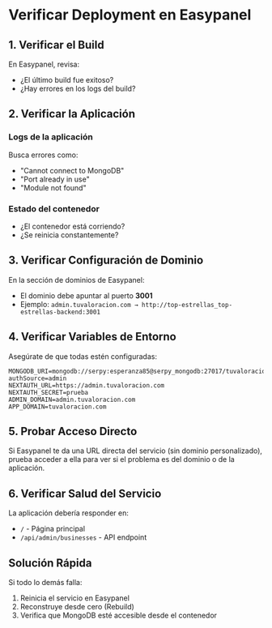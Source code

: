 # Verificar Deployment en Easypanel

## 1. Verificar el Build

En Easypanel, revisa:
- ¿El último build fue exitoso?
- ¿Hay errores en los logs del build?

## 2. Verificar la Aplicación

### Logs de la aplicación
Busca errores como:
- "Cannot connect to MongoDB"
- "Port already in use"
- "Module not found"

### Estado del contenedor
- ¿El contenedor está corriendo?
- ¿Se reinicia constantemente?

## 3. Verificar Configuración de Dominio

En la sección de dominios de Easypanel:
- El dominio debe apuntar al puerto **3001**
- Ejemplo: `admin.tuvaloracion.com → http://top-estrellas_top-estrellas-backend:3001`

## 4. Verificar Variables de Entorno

Asegúrate de que todas estén configuradas:
```
MONGODB_URI=mongodb://serpy:esperanza85@serpy_mongodb:27017/tuvaloracion?authSource=admin
NEXTAUTH_URL=https://admin.tuvaloracion.com
NEXTAUTH_SECRET=prueba
ADMIN_DOMAIN=admin.tuvaloracion.com
APP_DOMAIN=tuvaloracion.com
```

## 5. Probar Acceso Directo

Si Easypanel te da una URL directa del servicio (sin dominio personalizado), prueba acceder a ella para ver si el problema es del dominio o de la aplicación.

## 6. Verificar Salud del Servicio

La aplicación debería responder en:
- `/` - Página principal
- `/api/admin/businesses` - API endpoint

## Solución Rápida

Si todo lo demás falla:
1. Reinicia el servicio en Easypanel
2. Reconstruye desde cero (Rebuild)
3. Verifica que MongoDB esté accesible desde el contenedor
